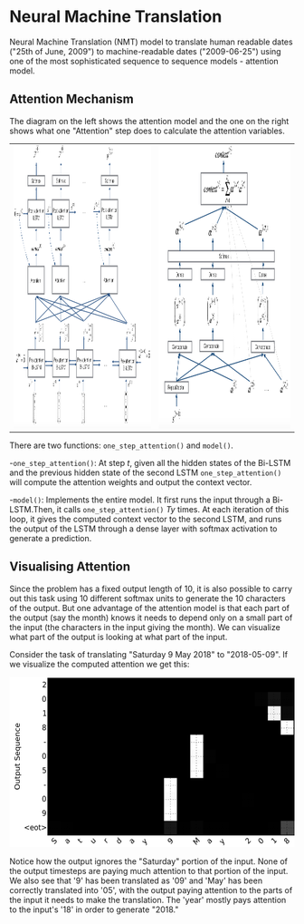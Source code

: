# Neural Machine Translation

Neural Machine Translation (NMT) model to translate human readable dates ("25th of June, 2009") to machine-readable dates ("2009-06-25") using one of the most sophisticated sequence to sequence models - attention model.


## Attention Mechanism

The diagram on the left shows the attention model and the one on the right shows what one "Attention" step does to calculate the attention variables.

<table>
<td> 
<img src="images/attn_model.png" style="width:500;height:500px;"> <br>
</td> 
<td> 
<img src="images/attn_mechanism.png" style="width:500;height:500px;"> <br>
</td> 
</table>



There are two functions: `one_step_attention()` and `model()`.

-`one_step_attention()`: At step <i>t</i>, given all the hidden states of the Bi-LSTM and the previous hidden state of the second LSTM
`one_step_attention()` will compute the attention weights and output the context vector.

-`model()`: Implements the entire model.  It first runs the input through a Bi-LSTM.Then,  it calls `one_step_attention()`  <i>Ty</i> times. At each iteration of this loop,  it gives the computed context vector to the second LSTM,  and runs the output of the LSTM through a dense layer with softmax activation to generate a prediction. 


## Visualising Attention

Since the problem has a fixed output length of 10, it is also possible to carry out this task using 10 different softmax units to generate the 10 characters of the output. But one advantage of the attention model is that each part of the output (say the month) knows it needs to depend only on a small part of the input (the characters in the input giving the month). We can visualize what part of the output is looking at what part of the input.

Consider the task of translating "Saturday 9 May 2018" to "2018-05-09". If we visualize the computed attention we get this:

<img src="images/date_attention.png" style="width:600;height:300px;"> <br>

Notice how the output ignores the "Saturday" portion of the input. None of the output timesteps are paying much attention to that portion of the input. We also see that '9' has been translated as '09' and 'May' has been correctly translated into '05', with the output paying attention to the parts of the input it needs to make the translation. The 'year' mostly pays attention to the input's '18' in order to generate "2018."
